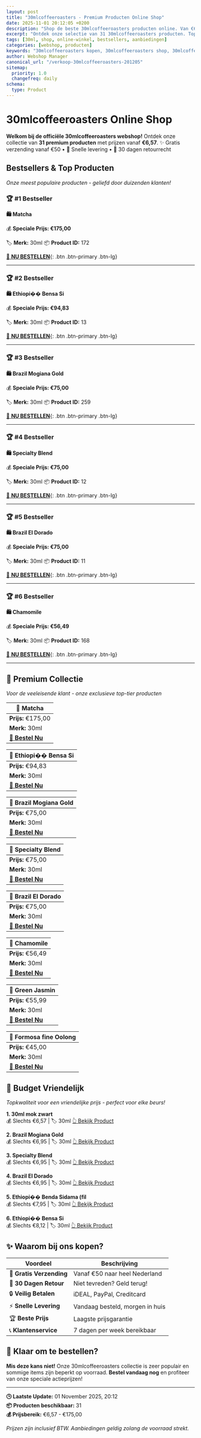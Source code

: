 ```yaml
---
layout: post
title: "30mlcoffeeroasters - Premium Producten Online Shop"
date: 2025-11-01 20:12:05 +0200
description: "Shop de beste 30mlcoffeeroasters producten online. Van €6,57 tot €175,00. Gratis verzending, 30 dagen retour en de laagste prijsgarantie."
excerpt: "Ontdek onze selectie van 31 30mlcoffeeroasters producten. Topkwaliteit, scherpe prijzen en snelle levering."
tags: [30ml, shop, online-winkel, bestsellers, aanbiedingen]
categories: [webshop, producten]
keywords: "30mlcoffeeroasters kopen, 30mlcoffeeroasters shop, 30mlcoffeeroasters aanbieding, online winkel"
author: Webshop Manager
canonical_url: "/verkoop-30mlcoffeeroasters-201205"
sitemap:
  priority: 1.0
  changefreq: daily
schema:
  type: Product
---
```


# 30mlcoffeeroasters Online Shop

**Welkom bij de officiële 30mlcoffeeroasters webshop!** Ontdek onze collectie van **31 premium producten** 
met prijzen vanaf **€6,57**. ✨ Gratis verzending vanaf €50 • 🚚 Snelle levering • 💯 30 dagen retourrecht

## Bestsellers & Top Producten

*Onze meest populaire producten - geliefd door duizenden klanten!*

### 🏆 #1 Bestseller

**🛍️ Matcha**

💰 **Speciale Prijs: €175,00**

🏷️ **Merk:** 30ml
📦 **Product ID:** 172

[🛒 **NU BESTELLEN**](https://30mlcoffeeroasters.nl/melk/?tt=34972_1977619_69238_&r=https%3A%2F%2F30mlcoffeeroasters.nl%2Fshop%2Fthee%2Fmatcha%2F){: .btn .btn-primary .btn-lg}

---

### 🏆 #2 Bestseller

**🛍️ Ethiopi�� Bensa Si**

💰 **Speciale Prijs: €94,83**

🏷️ **Merk:** 30ml
📦 **Product ID:** 13

[🛒 **NU BESTELLEN**](https://30mlcoffeeroasters.nl/melk/?tt=34972_1977619_69238_&r=https%3A%2F%2F30mlcoffeeroasters.nl%2Fshop%2Fkoffie%2Fethiopie%2F){: .btn .btn-primary .btn-lg}

---

### 🏆 #3 Bestseller

**🛍️ Brazil Mogiana Gold**

💰 **Speciale Prijs: €75,00**

🏷️ **Merk:** 30ml
📦 **Product ID:** 259

[🛒 **NU BESTELLEN**](https://30mlcoffeeroasters.nl/melk/?tt=34972_1977619_69238_&r=https%3A%2F%2F30mlcoffeeroasters.nl%2Fshop%2Fkoffie%2Fbrazil-mogiana-gold%2F){: .btn .btn-primary .btn-lg}

---

### 🏆 #4 Bestseller

**🛍️ Specialty Blend**

💰 **Speciale Prijs: €75,00**

🏷️ **Merk:** 30ml
📦 **Product ID:** 12

[🛒 **NU BESTELLEN**](https://30mlcoffeeroasters.nl/melk/?tt=34972_1977619_69238_&r=https%3A%2F%2F30mlcoffeeroasters.nl%2Fshop%2Fkoffie%2F30ml-specialty-blend%2F){: .btn .btn-primary .btn-lg}

---

### 🏆 #5 Bestseller

**🛍️ Brazil El Dorado**

💰 **Speciale Prijs: €75,00**

🏷️ **Merk:** 30ml
📦 **Product ID:** 11

[🛒 **NU BESTELLEN**](https://30mlcoffeeroasters.nl/melk/?tt=34972_1977619_69238_&r=https%3A%2F%2F30mlcoffeeroasters.nl%2Fshop%2Fkoffie%2Fbrazil%2F){: .btn .btn-primary .btn-lg}

---

### 🏆 #6 Bestseller

**🛍️ Chamomile**

💰 **Speciale Prijs: €56,49**

🏷️ **Merk:** 30ml
📦 **Product ID:** 168

[🛒 **NU BESTELLEN**](https://30mlcoffeeroasters.nl/melk/?tt=34972_1977619_69238_&r=https%3A%2F%2F30mlcoffeeroasters.nl%2Fshop%2Fthee%2Fcamomile%2F){: .btn .btn-primary .btn-lg}

---

## 💎 Premium Collectie

*Voor de veeleisende klant - onze exclusieve top-tier producten*

| 🌟 **Matcha** |
|---|
| **Prijs:** €175,00 |
| **Merk:** 30ml |
| [🛒 **Bestel Nu**](https://30mlcoffeeroasters.nl/melk/?tt=34972_1977619_69238_&r=https%3A%2F%2F30mlcoffeeroasters.nl%2Fshop%2Fthee%2Fmatcha%2F) |

| 🌟 **Ethiopi�� Bensa Si** |
|---|
| **Prijs:** €94,83 |
| **Merk:** 30ml |
| [🛒 **Bestel Nu**](https://30mlcoffeeroasters.nl/melk/?tt=34972_1977619_69238_&r=https%3A%2F%2F30mlcoffeeroasters.nl%2Fshop%2Fkoffie%2Fethiopie%2F) |

| 🌟 **Brazil Mogiana Gold** |
|---|
| **Prijs:** €75,00 |
| **Merk:** 30ml |
| [🛒 **Bestel Nu**](https://30mlcoffeeroasters.nl/melk/?tt=34972_1977619_69238_&r=https%3A%2F%2F30mlcoffeeroasters.nl%2Fshop%2Fkoffie%2Fbrazil-mogiana-gold%2F) |

| 🌟 **Specialty Blend** |
|---|
| **Prijs:** €75,00 |
| **Merk:** 30ml |
| [🛒 **Bestel Nu**](https://30mlcoffeeroasters.nl/melk/?tt=34972_1977619_69238_&r=https%3A%2F%2F30mlcoffeeroasters.nl%2Fshop%2Fkoffie%2F30ml-specialty-blend%2F) |

| 🌟 **Brazil El Dorado** |
|---|
| **Prijs:** €75,00 |
| **Merk:** 30ml |
| [🛒 **Bestel Nu**](https://30mlcoffeeroasters.nl/melk/?tt=34972_1977619_69238_&r=https%3A%2F%2F30mlcoffeeroasters.nl%2Fshop%2Fkoffie%2Fbrazil%2F) |

| 🌟 **Chamomile** |
|---|
| **Prijs:** €56,49 |
| **Merk:** 30ml |
| [🛒 **Bestel Nu**](https://30mlcoffeeroasters.nl/melk/?tt=34972_1977619_69238_&r=https%3A%2F%2F30mlcoffeeroasters.nl%2Fshop%2Fthee%2Fcamomile%2F) |

| 🌟 **Green Jasmin** |
|---|
| **Prijs:** €55,99 |
| **Merk:** 30ml |
| [🛒 **Bestel Nu**](https://30mlcoffeeroasters.nl/melk/?tt=34972_1977619_69238_&r=https%3A%2F%2F30mlcoffeeroasters.nl%2Fshop%2Fthee%2Fgreen-jasmin%2F) |

| 🌟 **Formosa fine Oolong** |
|---|
| **Prijs:** €45,00 |
| **Merk:** 30ml |
| [🛒 **Bestel Nu**](https://30mlcoffeeroasters.nl/melk/?tt=34972_1977619_69238_&r=https%3A%2F%2F30mlcoffeeroasters.nl%2Fshop%2Fthee%2Fformosa-fine-oolong%2F) |

## 💝 Budget Vriendelijk

*Topkwaliteit voor een vriendelijke prijs - perfect voor elke beurs!*

**1. 30ml mok zwart**  
💰 Slechts €6,57 | 🏷️ 30ml
[👆 Bekijk Product](https://30mlcoffeeroasters.nl/melk/?tt=34972_1977619_69238_&r=https%3A%2F%2F30mlcoffeeroasters.nl%2Fshop%2Fservies%2F30ml-mok-zwart%2F)

**2. Brazil Mogiana Gold**  
💰 Slechts €6,95 | 🏷️ 30ml
[👆 Bekijk Product](https://30mlcoffeeroasters.nl/melk/?tt=34972_1977619_69238_&r=https%3A%2F%2F30mlcoffeeroasters.nl%2Fshop%2Fkoffie%2Fbrazil-mogiana-gold%2F)

**3. Specialty Blend**  
💰 Slechts €6,95 | 🏷️ 30ml
[👆 Bekijk Product](https://30mlcoffeeroasters.nl/melk/?tt=34972_1977619_69238_&r=https%3A%2F%2F30mlcoffeeroasters.nl%2Fshop%2Fkoffie%2F30ml-specialty-blend%2F)

**4. Brazil El Dorado**  
💰 Slechts €6,95 | 🏷️ 30ml
[👆 Bekijk Product](https://30mlcoffeeroasters.nl/melk/?tt=34972_1977619_69238_&r=https%3A%2F%2F30mlcoffeeroasters.nl%2Fshop%2Fkoffie%2Fbrazil%2F)

**5. Ethiopi�� Benda Sidama (fil**  
💰 Slechts €7,95 | 🏷️ 30ml
[👆 Bekijk Product](https://30mlcoffeeroasters.nl/melk/?tt=34972_1977619_69238_&r=https%3A%2F%2F30mlcoffeeroasters.nl%2Fshop%2Fkoffie%2Fethiopie-benda-sidama-filter%2F)

**6. Ethiopi�� Bensa Si**  
💰 Slechts €8,12 | 🏷️ 30ml
[👆 Bekijk Product](https://30mlcoffeeroasters.nl/melk/?tt=34972_1977619_69238_&r=https%3A%2F%2F30mlcoffeeroasters.nl%2Fshop%2Fkoffie%2Fethiopie%2F)

## ✨ Waarom bij ons kopen?

| Voordeel | Beschrijving |
|----------|-------------|
| 🚚 **Gratis Verzending** | Vanaf €50 naar heel Nederland |
| 💯 **30 Dagen Retour** | Niet tevreden? Geld terug! |
| 🔒 **Veilig Betalen** | iDEAL, PayPal, Creditcard |
| ⚡ **Snelle Levering** | Vandaag besteld, morgen in huis |
| 🏆 **Beste Prijs** | Laagste prijsgarantie |
| 📞 **Klantenservice** | 7 dagen per week bereikbaar |

## 🎯 Klaar om te bestellen?

**Mis deze kans niet!** Onze 30mlcoffeeroasters collectie is zeer populair en sommige items zijn beperkt op voorraad. 
**Bestel vandaag nog** en profiteer van onze speciale actieprijzen!

---

**🕒 Laatste Update:** 01 November 2025, 20:12  
**📦 Producten beschikbaar:** 31  
**💰 Prijsbereik:** €6,57 - €175,00  

*Prijzen zijn inclusief BTW. Aanbiedingen geldig zolang de voorraad strekt.*
